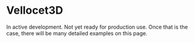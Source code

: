 # Vellocet3D

In active development. Not yet ready for production use. Once that is the case, there will be
many detailed examples on this page.

